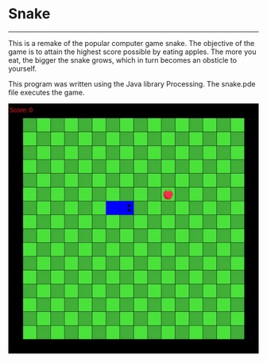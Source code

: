 # Snake 
---

This is a remake of the popular computer game snake. The objective of the game is to attain the highest score possible by eating apples. The more you eat, the bigger the snake grows, which in turn becomes an obsticle to yourself.

This program was written using the Java library Processing. The snake.pde file executes the game.

![example_output](snake/animations/example.gif)